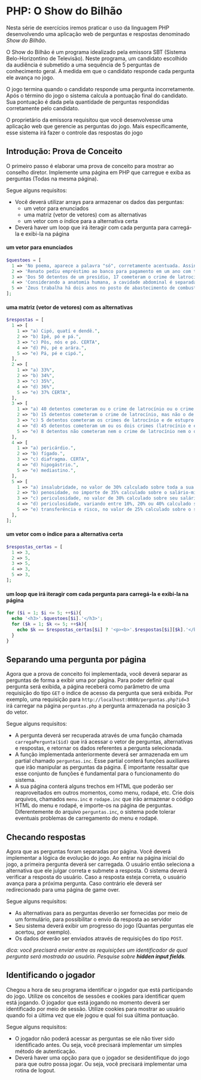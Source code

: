 # PHP: O Show do Bilhão

Nesta série de exercícios iremos praticar o uso da linguagem PHP desenvolvendo uma aplicação web de perguntas e respostas denominado *Show do Bilhão*.

O Show do Bilhão é um programa idealizado pela emissora SBT (Sistema Belo-Horizontino de Televisão). Neste programa, um candidato escolhido da audiência é submetido a uma sequência de 5 perguntas de conhecimento geral. A medida em que o candidato responde cada pergunta ele avança no jogo. 

O jogo termina quando o candidato responde uma pergunta incorretamente. Após o término do jogo o sistema calcula a pontuação final do candidato. Sua pontuação é dada pela quantidade de perguntas respondidas corretamente pelo candidato.

O proprietário da emissora requisitou que você desenvolvesse uma aplicação web que gerencie as perguntas do jogo. Mais especificamente, esse sistema irá fazer o controle das respostas do jogo


## Introdução: Prova de Conceito

O primeiro passo é elaborar uma prova de conceito para mostrar ao conselho diretor. Implemente uma página em PHP que carregue e exiba as perguntas (Todas na mesma página).

Segue alguns requisitos:
* Você deverá utilizar arrays para armazenar os dados das perguntas:
    * um vetor para enunciados
    * uma matriz (vetor de vetores) com as alternativas
    * um vetor com o índice para a alternativa certa
* Deverá haver um loop que irá iteragir com cada pergunta para carregá-la e exibi-la na página

#### um vetor para enunciados
```php
$questoes = [
  1 => 'No poema, aparece a palavra "só", corretamente acentuada. Assinale a alternativa que contenha apenas palavras corretamente acentuadas pela mesma regra.',
  2 => 'Renato pediu empréstimo ao banco para pagamento em um ano com taxa anual real de juros de 28%. Sabendo que a inflação prevista para o período é de 7%, a taxa aparente de juros é de, aproximadamente:',
  3 => 'Dos 50 detentos de um presídio, 17 cometeram o crime de latrocínio, 32 cometeram o crime de estupro e 25 cometeram o crime de estupro, mas não o de latrocínio. Nesse caso, é correto afirmar que',
  4 => 'Considerando a anatomia humana, a cavidade abdominal é separada da torácica pelo',
  5 => 'Zeus trabalha há dois anos no posto de abastecimento de combustíveis Deuses do Olimpo Centro Automotivo, exercendo a função de frentista, executando o abastecimento de automóveis. Conforme normas de segurança e da medicina do trabalho, Zeus faz jus ao pagamento de adicional de:',
];
```

#### uma matriz (vetor de vetores) com as alternativas
```php
$respostas = [
  1 => [
    1 => "a) Cipó, quatí e dendê.",
    2 => "b) Ipê, pó e pá.",
    3 => "c) Pôs, nós e pó. CERTA",
    4 => "d) Pó, pé e arára.",
    5 => "e) Pá, pé e cipó.",
  ],
  2 => [
    1 => "a) 33%",
    2 => "b) 34%",
    3 => "c) 35%",
    4 => "d) 36%",
    5 => "e) 37% CERTA",
  ],
  3 => [
    1 => "a) 40 detentos cometeram ou o crime de latrocínio ou o crime de estupro.",
    2 => "b) 15 detentos cometeram o crime de latrocínio, mas não o de estupro.",
    3 => "c) 5 detentos cometeram os crimes de latrocínio e de estupro.",
    4 => "d) 45 detentos cometeram um ou os dois crimes (latrocínio e estupro).",
    5 => "e) 8 detentos não cometeram nem o crime de latrocínio nem o de estupro. CERTA",
  ],
  4 => [
    1 => "a) pericárdio.",
    2 => "b) fígado.",
    3 => "c) diafragma. CERTA",
    4 => "d) hipogástrio.",
    5 => "e) mediastino.",
  ],
  5 => [
    1 => "a) insalubridade, no valor de 30% calculado sobre toda a sua remuneração.",
    2 => "b) penosidade, no importe de 35% calculado sobre o salário-mínimo regional.",
    3 => "c) periculosidade, no valor de 30% calculado sobre seu salário, sem os acréscimos resultantes de gratificações prêmios ou participação nos lucros da empresa. CERTA",
    4 => "d) periculosidade, variando entre 10%, 20% ou 40% calculado sobre o salário-mínimo nacional.",
    5 => "e) transferência e risco, no valor de 25% calculado sobre o seu salário-base, sem nenhum acréscimo.",
  ],
];
```
#### um vetor com o índice para a alternativa certa
```php
$respostas_certas = [
  1 => 3,
  2 => 5,
  3 => 5, 
  4 => 3,
  5 => 3,
];
```
#### um loop que irá iteragir com cada pergunta para carregá-la e exibi-la na página
```php
for ($i = 1; $i <= 5; ++$i){
  echo '<h3>'.$questoes[$i].'</h3>';
  for ($k = 1; $k <= 5; ++$k){
    echo $k == $respostas_certas[$i] ? '<p><b>'.$respostas[$i][$k].'</b><p>' :  '<p>'.$respostas[$i][$k].'<p>';
  }
}
```


## Separando uma pergunta por página

Agora que a prova de conceito foi implementada, você deverá separar as perguntas de forma a exibir uma por página. Para poder definir qual pergunta será exibida, a página receberá como parâmetro de uma requisição do tipo `GET` o índice de acesso da pergunta que será exibida. Por exemplo, uma requisição para `http://localhost:8080/perguntas.php?id=3` irá carregar na página `perguntas.php` a pergunta armazenada na posição 3 do vetor.

Segue alguns requisitos:
* A pergunta deverá ser recuperada através de uma função chamada `carregaPergunta($id)` que irá acessar o vetor de perguntas, alternativas e respostas, e retornar os dados referentes a pergunta selecionada.
* A função implementada anteriormente deverá ser armazenada em um partial chamado `perguntas.inc`. Esse partial conterá funções auxiliares que irão manipular as perguntas da página. É importante ressaltar que esse conjunto de funções é fundamental para o funcionamento do sistema.
* A sua página conterá alguns trechos em HTML que poderão ser reaproveitados em outros momentos, como menu, rodapé, etc. Crie dois arquivos, chamados `menu.inc` e `rodape.inc` que irão armazenar o código HTML do menu e rodapé, e importe-os na página de perguntas. Diferentemente do arquivo `perguntas.inc`, o sistema pode tolerar eventuais problemas de carregamento do menu e rodapé.

## Checando respostas

Agora que as perguntas foram separadas por página. Você deverá implementar a lógica de evolução do jogo. Ao entrar na página inicial do jogo, a primeira pergunta deverá ser carregada. O usuário então seleciona a alternativa que ele julgar correta e submete a resposta. O sistema deverá verificar a resposta do usuário. Caso a resposta esteja correta, o usuário avança para a próxima pergunta. Caso contrário ele deverá ser redirecionado para uma página de game over.

Segue alguns requisitos:
* As alternativas para as perguntas deverão ser fornecidas por meio de um formulário, para possibilitar o envio da resposta ao servidor
* Seu sistema deverá exibir um progresso do jogo (Quantas perguntas ele acertou, por exemplo).
* Os dados deverão ser enviados através de requisições do tipo `POST`.

*dica: você precisará enviar entre as requisições um identificador de qual pergunta será mostrada ao usuário. Pesquise sobre __hidden input fields__.*

## Identificando o jogador

Chegou a hora de seu programa identificar o jogador que está participando do jogo. Utilize os conceitos de sessões e cookies para identificar quem está jogando. O jogador que está jogando no momento deverá ser identificado por meio de sessão. Utilize cookies para mostrar ao usuário quando foi a última vez que ele jogou e qual foi sua última pontuação.

Segue alguns requisitos:
* O jogador não poderá acessar as perguntas se ele não tiver sido identificado antes. Ou seja, você precisará implementar um simples método de autenticação.
* Deverá haver uma opção para que o jogador se desidentifique do jogo para que outro possa jogar. Ou seja, você precisará implementar uma rotina de logout.

